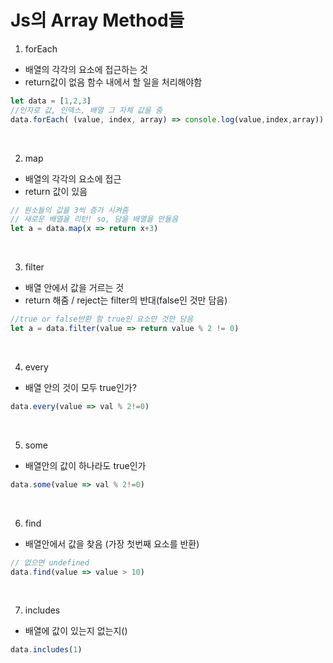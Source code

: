 # Js의 Array Method들

1. forEach  
- 배열의 각각의 요소에 접근하는 것
- return값이 없음 함수 내에서 할 일을 처리해야함
```js
let data = [1,2,3]
//인자로 값, 인덱스, 배열 그 자체 값을 줌
data.forEach( (value, index, array) => console.log(value,index,array))
```

</br>

2. map
- 배열의 각각의 요소에 접근
- return 값이 있음
```js
// 원소들의 값을 3씩 증가 시켜줌
// 새로운 배열을 리턴! so, 담을 배열을 만들음
let a = data.map(x => return x+3)
```

</br>

3. filter
- 배열 안에서 값을 거르는 것
- return 해줌 / reject는 filter의 반대(false인 것만 담음)
```js
//true or false반환 함 true인 요소만 것만 담음
let a = data.filter(value => return value % 2 != 0)
```

</br>

4. every
- 배열 안의 것이 모두 true인가?
```js
data.every(value => val % 2!=0)
```

</br>

5. some
- 배열안의 값이 하나라도 true인가
```js
data.some(value => val % 2!=0)
```

</br>

6. find
- 배열안에서 값을 찾음 (가장 첫번째 요소를 반환)
```js
// 없으면 undefined
data.find(value => value > 10)
```

</br>

7. includes
- 배열에 값이 있는지 없는지()
```js
data.includes(1)
```

</br>
